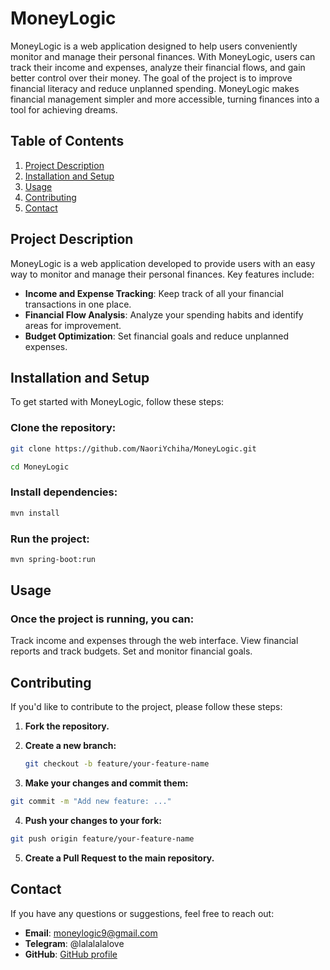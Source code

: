 # MoneyLogic

MoneyLogic is a web application designed to help users conveniently monitor and manage their personal finances. With MoneyLogic, users can track their income and expenses, analyze their financial flows, and gain better control over their money. The goal of the project is to improve financial literacy and reduce unplanned spending. MoneyLogic makes financial management simpler and more accessible, turning finances into a tool for achieving dreams.

## Table of Contents

1. [Project Description](#project-description)
2. [Installation and Setup](#installation-and-setup)
3. [Usage](#usage)
4. [Contributing](#contributing)
5. [Contact](#contact)

## Project Description

MoneyLogic is a web application developed to provide users with an easy way to monitor and manage their personal finances. Key features include:

- **Income and Expense Tracking**: Keep track of all your financial transactions in one place.
- **Financial Flow Analysis**: Analyze your spending habits and identify areas for improvement.
- **Budget Optimization**: Set financial goals and reduce unplanned expenses.

## Installation and Setup

To get started with MoneyLogic, follow these steps:

### Clone the repository:
```bash
git clone https://github.com/NaoriYchiha/MoneyLogic.git

cd MoneyLogic
```
### Install dependencies:
```bash
mvn install
```

### Run the project:
```bash
mvn spring-boot:run
```


## Usage
### Once the project is running, you can:

Track income and expenses through the web interface.
View financial reports and track budgets.
Set and monitor financial goals.


## Contributing

If you'd like to contribute to the project, please follow these steps:

1. **Fork the repository.**

2. **Create a new branch:**
   ```bash
   git checkout -b feature/your-feature-name
   ```
   
3. **Make your changes and commit them:**

  ```bash
  git commit -m "Add new feature: ..."
  ```

4. **Push your changes to your fork:**
  ```bash
git push origin feature/your-feature-name
```

5. **Create a Pull Request to the main repository.**


## Contact

If you have any questions or suggestions, feel free to reach out:

- **Email**: moneylogic9@gmail.com
- **Telegram**: @lalalalalove
- **GitHub**: [GitHub profile](https://github.com/NaoriYchiha)

